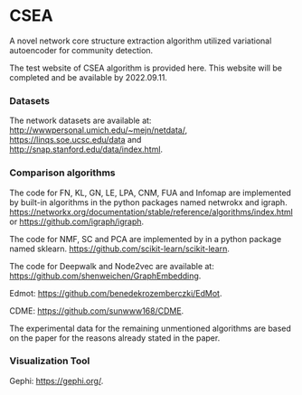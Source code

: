 # CSEA
A novel network core structure extraction algorithm utilized variational autoencoder for community detection.

The test website of CSEA algorithm is provided here. This website will be completed and be available by 2022.09.11.

### Datasets

The network datasets are available at: http://wwwpersonal.umich.edu/~mejn/netdata/, https://linqs.soe.ucsc.edu/data and http://snap.stanford.edu/data/index.html.

### Comparison algorithms

The code for FN, KL, GN, LE, LPA, CNM, FUA and Infomap are implemented by built-in algorithms in the python packages named netwrokx and igraph. https://networkx.org/documentation/stable/reference/algorithms/index.html or https://github.com/igraph/igraph.

The code for NMF, SC and PCA are implemented by in a python package named sklearn. https://github.com/scikit-learn/scikit-learn.

The code for Deepwalk and Node2vec are available at: https://github.com/shenweichen/GraphEmbedding.

Edmot: https://github.com/benedekrozemberczki/EdMot.

CDME: https://github.com/sunwww168/CDME.

The experimental data for the remaining unmentioned algorithms are based on the paper for the reasons already stated in the paper.

### Visualization Tool

Gephi: https://gephi.org/.








